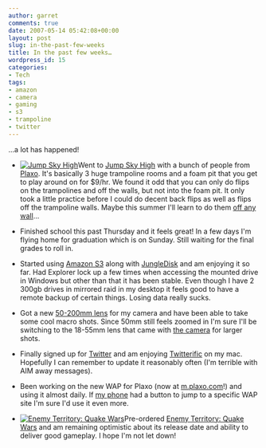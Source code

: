 ```yaml
---
author: garret
comments: true
date: 2007-05-14 05:42:08+00:00
layout: post
slug: in-the-past-few-weeks
title: In the past few weeks…
wordpress_id: 15
categories:
- Tech
tags:
- amazon
- camera
- gaming
- s3
- trampoline
- twitter
---
```


...a lot has happened!



	
  * [![Jump Sky High](http://www.powdahound.com/blog/wp-content/uploads/2007/05/skyhigh.thumbnail.png)](http://jumpskyhigh.com/)Went to [Jump Sky High](http://jumpskyhigh.com/) with a bunch of people from [Plaxo](http://www.plaxo.com/). It's basically 3 huge trampoline rooms and a foam pit that you get to play around on for $9/hr. We found it odd that you can only do flips on the trampolines and off the walls, but not into the foam pit. It only took a little practice before I could do decent back flips as well as flips off the trampoline walls. Maybe this summer I'll learn to do them [off any wall](http://www.wikihow.com/Run-up-a-Wall-and-Flip)...

	
  * Finished school this past Thursday and it feels great! In a few days I'm flying home for graduation which is on Sunday. Still waiting for the final grades to roll in.

	
  * Started using [Amazon S3](http://en.wikipedia.org/wiki/Amazon_S3) along with [JungleDisk](http://www.jungledisk.com/) and am enjoying it so far. Had Explorer lock up a few times when accessing the mounted drive in Windows but other than that it has been stable. Even though I have 2 300gb drives in mirrored raid in my desktop it feels good to have a remote backup of certain things. Losing data really sucks.

	
  * Got a new [50-200mm lens](http://www.amazon.com/Pentax-50-200mm-4-5-6-Samsung-Cameras/dp/B0009OAFI4) for my camera and have been able to take some cool macro shots. Since 50mm still feels zoomed in I'm sure I'll be switching to the 18-55mm lens that came with [the camera](http://www.amazon.com/Pentax-Digital-Reduction-18-55mm-3-5-5-6/dp/B000FTLSR0) for larger shots.

	
  * Finally signed up for [Twitter](http://twitter.com/) and am enjoying [Twitterific](http://iconfactory.com/software/twitterrific) on my mac. Hopefully I can remember to update it reasonably often (I'm terrible with AIM away messages).

	
  * Been working on the new WAP for Plaxo (now at [m.plaxo.com](http://m.plaxo.com)!) and using it almost daily. If [my phone](http://reviews.cnet.com/LG_VX8300/4505-6454_7-31812933.html) had a button to jump to a specific WAP site I'm sure I'd use it even more.

	
  * [![Enemy Territory: Quake Wars](http://www.powdahound.com/blog/wp-content/uploads/2007/05/enemy-territory-quake-wars-20070402021109093_thumb.thumbnail.jpg)](http://www.gamespot.com/pc/action/enemyterritoryquakewars/)Pre-ordered [Enemy Territory: Quake Wars](http://www.gamespot.com/pc/action/enemyterritoryquakewars/) and am remaining optimistic about its release date and ability to deliver good gameplay. I hope I'm not let down!


